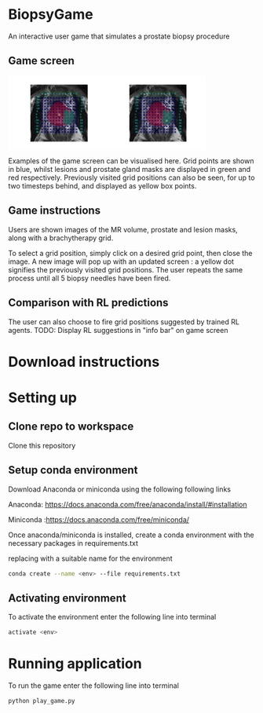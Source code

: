 # BiopsyGame
An interactive user game that simulates a prostate biopsy procedure 

## Game screen 
<div style="display: flex;">
  <img src="Figures/new_intro_screen.png" alt="Image 1" style="width: 40%;">
  <img src="Figures/new_3.png" alt="Image 2" style="width: 40%;">
</div>

Examples of the game screen can be visualised here. Grid points are shown in blue, whilst lesions and prostate gland masks are displayed in green and red respectively. Previously visited grid positions can also be seen, for up to two timesteps behind, and displayed as yellow box points. 

## Game instructions
Users are shown images of the MR volume, prostate and lesion masks, along with a brachytherapy grid. 

To select a grid position, simply click on a desired grid point, then close the image. A new image will pop up with an updated screen : a yellow dot signifies the previously visited grid positions. 
The user repeats the same process until all 5 biopsy needles have been fired.

## Comparison with RL predictions 

The user can also choose to fire grid positions suggested by trained RL agents.
TODO: Display RL suggestions in "info bar" on game screen

# Download instructions  

# Setting up 

## Clone repo to workspace 
Clone this repository 

## Setup conda environment 

Download Anaconda or miniconda using the following following links 

Anaconda: https://docs.anaconda.com/free/anaconda/install/#installation

Miniconda :https://docs.anaconda.com/free/miniconda/

Once anaconda/miniconda is installed, create a conda environment with the necessary packages in requirements.txt

replacing <env> with a suitable name for the environment
```bash
conda create --name <env> --file requirements.txt
```
## Activating environment 
To activate the environment enter the following line into terminal 

```bash
activate <env>
```
# Running application 

To run the game enter the following line into terminal 

```bash
python play_game.py
```
